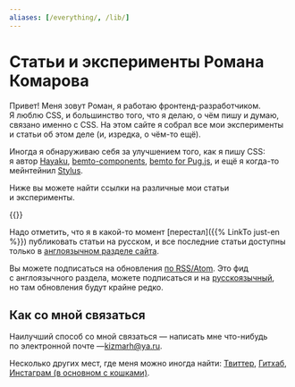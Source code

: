 ```yaml
---
aliases: [/everything/, /lib/]
---
```


# **Статьи и эксперименты** Романа Комарова

Привет! Меня зовут Роман, я работаю фронтенд-разработчиком. Я люблю CSS, и большинство того, что я делаю, о чём пишу и думаю, связано именно с CSS. На этом сайте я собрал все мои эксперименты и статьи об этом деле (и, изредка, о чём-то ещё).

Иногда я обнаруживаю себя за улучшением того, как я пишу CSS: я автор [Hayaku](https://github.com/hayaku/hayaku/), [bemto-components](https://github.com/bemto/bemto-components), [bemto for Pug.js](https://github.com/kizu/bemto/), и ещё я когда-то мейнтейнил [Stylus](https://github.com/stylus/stylus/).

Ниже вы можете найти ссылки на различные мои статьи и эксперименты.

{{<ArticleList>}}

Надо отметить, что я в какой-то момент [перестал]({{% LinkTo just-en %}}) публиковать статьи на русском, и все последние статьи доступны только в [англоязычном разделе сайта](/).

Вы можете подписаться на обновления [по RSS/Atom](http://feeds.feedburner.com/kizuruen). Это фид с англоязычного раздела, можете подписаться и на [русскоязычный](http://feeds.feedburner.com/kizu), но там обновления будут крайне редко.

## Как со мной связаться

Наилучший способ со мной связаться — написать мне что-нибудь по электронной почте —[kizmarh@ya.ru](mailto:kizmarh@ya.ru).

Несколько других мест, где меня можно иногда найти: [Твиттер](@ki_zu "{:rel='me'}"), [Гитхаб](gh:kizu "{:rel='me'}"), [Инстаграм (в основном с кошками)](https://instagram.com/ki_zu "{:rel='me'}").
